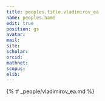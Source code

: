```yaml
---
title: peoples.title.vladimirov_ea
name: peoples.name
edit: true
position: gs
avatar:
mail:
site:
scholar:
orcid:
mathnet:
scopus:
elib:
---
```


{% tf _people/vladimirov_ea.md %}
